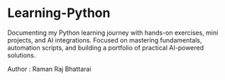 # Learning-Python
Documenting my Python learning journey with hands-on exercises, mini projects, and AI integrations. Focused on mastering fundamentals, automation scripts, and building a portfolio of practical AI-powered solutions.

Author : Raman Raj Bhattarai
